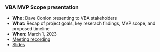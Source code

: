### VBA MVP Scope presentation

- **Who:** Dave Conlon presenting to VBA stakeholders
- **What:** Recap of project goals, key reserach findings, MVP scope, and proposed timeline
- **When:** March 1, 2023
- [Meeting recording](https://github.com/department-of-veterans-affairs/va.gov-team/blob/master/products/facilities/regional-offices/meetings/VBA-MVP-Scope-20230301-Meeting%20Recording.mp4)
- [Slides](https://github.com/department-of-veterans-affairs/va.gov-team/blob/master/products/facilities/regional-offices/meetings/VBA-MVP-presentation%2020230301.pptx)
